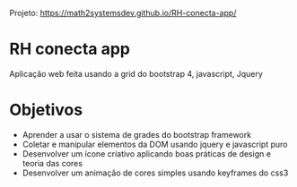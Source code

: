 Projeto: https://math2systemsdev.github.io/RH-conecta-app/

# RH conecta app
Aplicação web feita usando a grid do bootstrap 4, javascript, Jquery

# Objetivos
- Aprender a usar o sistema de grades do bootstrap framework
- Coletar e manipular elementos da DOM usando jquery e javascript puro
- Desenvolver um ícone criativo aplicando boas práticas de design e teoria das cores
- Desenvolver um animação de cores simples usando keyframes do css3 
